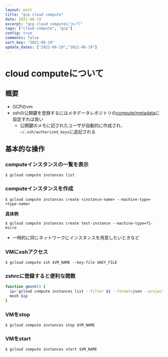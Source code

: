 ```yaml
---
layout: post
title: "gcp cloud compute"
date: 2021-06-19
excerpt: "gcp cloud computeについて"
tags: ["cloud compute", "gcp"]
config: true
comments: false
sort_key: "2021-06-19"
update_dates: ["2021-06-19","2021-06-19"]
---
```


# cloud computeについて

## 概要
 - GCPのvm
 - sshの公開鍵を登録するにはメタデータレポジトリの[compute/metadata](https://console.cloud.google.com/compute/metadata)に設定すれば良い
   - 公開鍵のメモに記されたユーザが自動的に作成され、`~/.ssh/authorized_keys`に追記される

## 基本的な操作

### computeインスタンスの一覧を表示

```console
$ gcloud compute instances list
```

### computeインスタンスを作成

```console
$ gcloud compute instances create <instance-name> --machine-type=<type-name>
```

**具体例**
```console
$ gcloud compute instances create test-instance --machine-type=f1-micro
```
 - 一時的に同じネットワークにインスタンスを用意したいときなど

### VMにsshアクセス

```console
$ gcloud compute ssh $VM_NAME --key-file $KEY_FILE
```

### zshrcに登録すると便利な関数

```sh
function gmosh() {
  ip=`gcloud compute instances list --filter $1 --format=json --project=starry-lattice-256603 | jq ".[0].networkInterfaces[0].accessConfigs[0].natIP"`
  mosh $ip
}
```

### VMをstop

```console
$ gcloud compute instances stop $VM_NAME
```

### VMをstart

```console
$ gcloud compute instances start $VM_NAME
```

